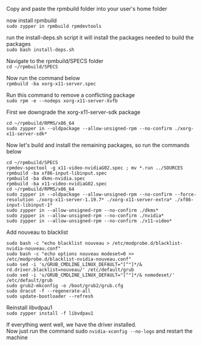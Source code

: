 ﻿Copy and paste the rpmbuild folder into your user's home folder

now install rpmbuild  
```sudo zypper in rpmbuild rpmdevtools```  

run the install-deps.sh script it will install the packages needed to build the packages  
```sudo bash install-deps.sh```  

Navigate to the rpmbuild/SPECS folder  
```cd ~/rpmbuild/SPECS```  

Now run the command below  
```rpmbuild -ba xorg-x11-server.spec```  

Run this command to remove a conflicting package  
```sudo rpm -e --nodeps xorg-x11-server-Xvfb```  

First we downgrade the xorg-x11-server-sdk package  
```
cd ~/rpmbuild/RPMS/x86_64
sudo zypper in --oldpackage --allow-unsigned-rpm --no-confirm ./xorg-x11-server-sdk*
```  

Now let's build and install the remaining packages, so run the commands below  
```
cd ~/rpmbuild/SPECS
rpmdev-spectool -g x11-video-nvidiaG02.spec ; mv *.run ../SOURCES
rpmbuild -ba xf86-input-libinput.spec
rpmbuild -ba dkms-nvidia.spec
rpmbuild -ba x11-video-nvidiaG02.spec
cd ~/rpmbuild/RPMS/x86_64
sudo zypper in --oldpackage --allow-unsigned-rpm --no-confirm --force-resolution ./xorg-x11-server-1.19.7* ./xorg-x11-server-extra* ./xf86-input-libinput-1*
sudo zypper in --allow-unsigned-rpm --no-confirm ./dkms*
sudo zypper in --allow-unsigned-rpm --no-confirm ./nvidia*
sudo zypper in --allow-unsigned-rpm --no-confirm ./x11-video*
```  

Add nouveau to blacklist  
```
sudo bash -c "echo blacklist nouveau > /etc/modprobe.d/blacklist-nvidia-nouveau.conf"
sudo bash -c "echo options nouveau modeset=0 >> /etc/modprobe.d/blacklist-nvidia-nouveau.conf"
sudo sed -i 's/GRUB_CMDLINE_LINUX_DEFAULT="[^"]*/& rd.driver.blacklist=nouveau/' /etc/default/grub
sudo sed -i 's/GRUB_CMDLINE_LINUX_DEFAULT="[^"]*/& nomodeset/' /etc/default/grub
sudo grub2-mkconfig -o /boot/grub2/grub.cfg
sudo dracut -f --regenerate-all
sudo update-bootloader --refresh
```

Reinstall libvdpau1  
```sudo zypper install -f libvdpau1``` 

If everything went well, we have the driver installed.  
Now just run the command sudo ```nvidia-xconfig --no-logo``` and restart the machine  

